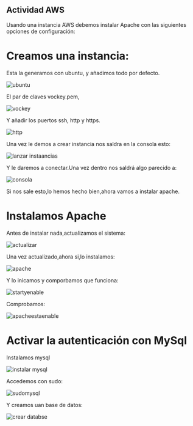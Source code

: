 ## Actividad AWS

Usando una instancia AWS debemos instalar Apache con las siguientes opciones de configuración:

# Creamos una instancia:

Esta la generamos con ubuntu, y añadimos todo por defecto.

![ubuntu](https://github.com/user-attachments/assets/02c0e8de-837a-4249-8a88-75e46e592d14)

El par de claves vockey.pem,

![vockey](https://github.com/user-attachments/assets/f47da64a-b1d2-469b-a0c5-793f87bf7274)


Y añadir los puertos ssh, http y https. 

![http](https://github.com/user-attachments/assets/f5fc5fc0-6d3a-440f-8a96-ce816897858a)


Una vez le demos a crear instancia nos saldra en la consola esto:

![lanzar instaancias](https://github.com/user-attachments/assets/6c049ef0-a534-402d-9048-dce52cd43546)

Y le daremos a conectar.Una vez dentro nos saldrá algo parecido a:

![consola](https://github.com/user-attachments/assets/56aaba94-70c7-4a29-a3f1-4e0beb77eb2d)

Si nos sale esto,lo hemos hecho bien,ahora vamos a instalar apache.

# Instalamos Apache

Antes de instalar nada,actualizamos el sistema:

![actualizar](https://github.com/user-attachments/assets/f5fbde69-bcc6-4187-b270-d2bb58eddbd4)

Una vez actualizado,ahora si,lo instalamos:

![apache](https://github.com/user-attachments/assets/b10e96f0-d47f-4116-b68b-84ec6bf23f84)


Y lo inicamos y comporbamos que funciona:

![startyenable](https://github.com/user-attachments/assets/2b258ab3-71ba-436b-afe8-835e5b60b1a2)

Comprobamos:

![apacheestaenable](https://github.com/user-attachments/assets/e0655b0d-c4c1-41eb-9e50-4b7380104ef7)


# Activar la autenticación con MySql 

Instalamos mysql

![instalar mysql](https://github.com/user-attachments/assets/8f563116-4ee0-48f6-9817-18bb8235832b)

Accedemos con sudo:

![sudomysql](https://github.com/user-attachments/assets/3729565d-52a2-48e2-8281-bc7c76384e3e)

Y creamos uan base de datos:

![crear databse](https://github.com/user-attachments/assets/b7cab70e-a6f4-4e98-b136-c8089a521668)






